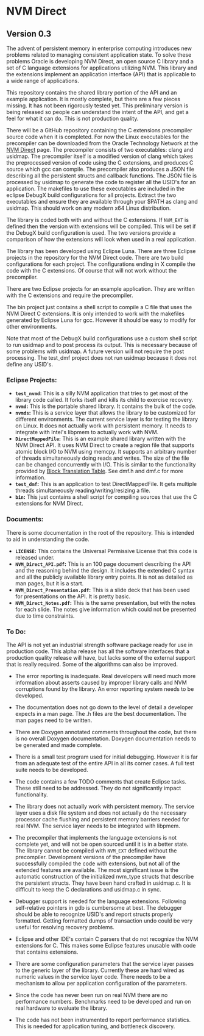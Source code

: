 # NVM Direct  #
## Version 0.3 ##
The advent of persistent memory in enterprise computing introduces new
problems related to managing consistent application state. To solve 
these problems Oracle is developing NVM Direct, an open source C library and a set of C language extensions 
for applications utilizing NVM. This library and the extensions 
implement an application interface (API) that is applicable to a wide 
range of applications.

This repository contains the shared library portion of the API and an example application. It is mostly complete, but there are a few pieces missing. It has not been rigorously tested yet. This preliminary version is being released so people can understand the intent of the API, and get a feel for what it can do. This is not production quality.

There will be a GitHub repository containing the C extensions precompiler source
code when it is completed. For now the Linux executables for the precompiler can be 
downloaded from the Oracle Technology Network at the [NVM Direct](http://www.oracle.com/technetwork/oracle-labs/open-nvm-download-2440119.html "NVM Direct") page. The precompiler consists of two executables: clang and usidmap. The precompiler itself is a modified version of clang which takes the preprocessed version of code using the C extensions, and produces C source which gcc can compile. The precompiler also produces a JSON file describing all the persistent structs and callback functions. The JSON file is processed by usidmap to generate the code to register all the USID's for an application. The makefiles to use these executables are included in the eclipse DebugX build configurations for all projects. Extract the two executables and ensure they are available through your $PATH as clang and usidmap. This should work on any modern x64 Linux distribution.

The library is coded both with and without the
C extensions. If `NVM_EXT` is defined then the version with extensions
will be compiled. This will be set if the DebugX build configuration is used. The two versions provide a comparison of how the extensions will look when used in a real application. 

The library has been developed using Eclipse Luna. There are three Eclipse projects in the repository for the NVM Direct code. There are two build configurations for each project. The configurations ending in X compile the code with the C
extensions. Of course that will not work without the precompiler.

There are two Eclipse projects for an example application. They are written with the C extensions and require the precompiler.

The bin project just contains a shell script to compile a C file that uses the NVM Direct C extensions. It is only intended to work with the makefiles generated by Eclipse Luna for gcc. However it should be easy to modify for other environments.

Note that most of the DebugX build configurations use a custom shell script to run usidmap and to post process its output. This is necessary because of some problems with usidmap. A future version will not require the post processing. The test_dmf project does not run usidmap because it does not define any USID's.

### Eclipse Projects: ###

- **`test_nvmd`:** This is a silly NVM application that tries to get most 
of the library code called. It forks itself and kills its child to 
exercise recovery.
- **`nvmd`:** This is the portable shared library. It contains the bulk of
 the code.
- **`nvmds`:** This is a service layer that allows the library to be customized for different environments. The current service layer is for testing the library on Linux. It does not actually work with persistent memory. It needs to integrate with Intel's libpmem to actually work with NVM.
- **`DirectMappedFile`:** This is an example shared library written with the NVM Direct API. It uses NVM Direct to create a region file that supports atomic
block I/O to NVM using memcpy. It supports an arbitrary number of threads
simultaneously doing reads and writes. The size of the file can be changed
concurrently with I/O. This is similar to the functionality provided by [Block Translation Table](http://pmem.io/2014/09/23/btt.html). See dmf.h and dmf.c for more information.
- **`test_dmf`:** This is an application to test DirectMappedFile. It gets multiple threads simultaneously reading/writing/resizing a file.
- **`bin`:** This just contains a shell script for compiling sources that use the C extensions for NVM Direct.

### Documents: ###
There is some documentation in the root of the repository. This is intended
to aid in understanding the code.

- **`LICENSE`:** This contains the Universal Permissive License that
this code is released under.
- **`NVM_Direct_API.pdf`:** This is an 100 page document describing the API and 
the reasoning behind the design.
It includes the extended C syntax and all the publicly available library
entry points. It is not as detailed as man pages, but it is a start. 
- **`NVM_Direct_Presentation.pdf`:** This is a slide deck that has been used for presentations on the API. It is pretty basic.
- **`NVM_Direct_Notes.pdf`:** This is the same presentation, but with
the notes for each slide. The notes give information which could not be
presented due to time constraints.

### To Do: ###
The API is not yet an industrial strength software package ready for use in production code. This alpha release has all the software interfaces that a production quality release will have, but lacks some of the external support that is really required. Some of the algorithms can also be improved.

- The error reporting is inadequate. Real developers will need much more information about asserts caused by improper library calls and NVM corruptions found by the library. An error reporting system needs to be developed.

- The documentation does not go down to the level of detail a developer expects in a man page. The .h files are the best documentation. The man pages need to be written.

- There are Doxygen annotated comments throughout the code, but there is no overall Doxygen documentation. Doxygen documentation needs to be generated and made complete.

- There is a small test program used for initial debugging. However it is far from an adequate test of the entire API in all its corner cases. A full test suite needs to be developed.

- The code contains a few TODO comments that create Eclipse tasks. These still need to be addressed. They do not significantly impact functionality.

- The library does not actually work with persistent memory. The service layer uses a disk file system and does not actually do the necessary  processor cache flushing and persistent memory barriers needed for real NVM. The service layer needs to be integrated with libpmem.

- The precompiler that implements the language extensions is not complete yet, and will not be open sourced until it is in a better state. The library cannot be compiled with `NVM_EXT` defined without the precompiler. Development versions of the precompiler have successfully compiled the code with extensions, but not all of the extended features are available. The most significant issue is the automatic construction of the initialized nvm_type structs that describe the persistent structs. They have been hand crafted in usidmap.c. It is difficult to keep the C declarations and usidmap.c in sync.

- Debugger support is needed for the language extensions. Following self-relative pointers in gdb is cumbersome at best. The debugger should be able to recognize USID's and report structs properly formatted. Getting formatted dumps of transaction undo could be very useful for resolving recovery problems.

- Eclipse and other IDE's contain C parsers that do not recognize the NVM extensions for C. This makes some Eclipse features unusable with code that contains extensions. 

- There are some configuration parameters that the service layer passes to the generic layer of the library. Currently these are hard wired as numeric values in the service layer code. There needs to be a mechanism to allow per application configuration of the parameters.

- Since the code has never been run on real NVM there are no performance numbers. Benchmarks need to be developed and run on real hardware to evaluate the library.

- The code has not been instrumented to report performance statistics. This is needed for application tuning, and bottleneck discovery.